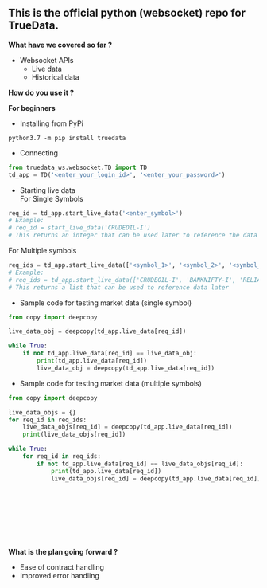 This is the official python (websocket) repo for TrueData.
-------


**What have we covered so far ?**
* Websocket APIs
  *  Live data
  *  Historical data

**How do you use it ?**

**For beginners**

* Installing from PyPi
```shell script
python3.7 -m pip install truedata
```

* Connecting 
```python
from truedata_ws.websocket.TD import TD
td_app = TD('<enter_your_login_id>', '<enter_your_password>')
```

* Starting live data
<br>For Single Symbols
```python
req_id = td_app.start_live_data('<enter_symbol>')
# Example:
# req_id = start_live_data('CRUDEOIL-I')
# This returns an integer that can be used later to reference the data
```
For Multiple symbols
```python
req_ids = td_app.start_live_data(['<symbol_1>', '<symbol_2>', '<symbol_3>', ...])
# Example:
# req_ids = td_app.start_live_data(['CRUDEOIL-I', 'BANKNIFTY-I', 'RELIANCE', 'ITC'])
# This returns a list that can be used to reference data later
```

* Sample code for testing market data (single symbol)
```python
from copy import deepcopy

live_data_obj = deepcopy(td_app.live_data[req_id])

while True:
    if not td_app.live_data[req_id] == live_data_obj:
        print(td_app.live_data[req_id])
        live_data_obj = deepcopy(td_app.live_data[req_id])
```

* Sample code for testing market data (multiple symbols)
```python
from copy import deepcopy

live_data_objs = {}
for req_id in req_ids:
    live_data_objs[req_id] = deepcopy(td_app.live_data[req_id])
    print(live_data_objs[req_id])

while True:
    for req_id in req_ids:
        if not td_app.live_data[req_id] == live_data_objs[req_id]:
            print(td_app.live_data[req_id])
            live_data_objs[req_id] = deepcopy(td_app.live_data[req_id])
```
<br>
<br>
<br>
<br>
<br>
<br>

<!---
**For advanced users**
* Installing from PyPi
```shell script
python -m pip install truedata==xx.xx.xx # Pick your version number from available versions on PyPi
```
* Installing from source

Download the sources

Make "truedata" the working directory using cd
```
python3 setup.py install
```

* Connecting 
```
from truedata.websocket.TD import TD
td_app = TD('<enter_your_login_id>', '<enter_your_password>, live_port=8080, historical_port=8090)  # historical_port should be None, if you do not have access to historical data...
```

* Starting live data
```
td_app.start_live_data('<enter_symbol>', req_id=2000)  # Example: td_app.start_live_data('CRUDEOIL-I')
count = 0
while count < 60:
    print(td_app.live_data[2000].__dict__)
    sleep(1)
    count = count + 1
```
-->
  
**What is the plan going forward ?**
* Ease of contract handling
* Improved error handling
